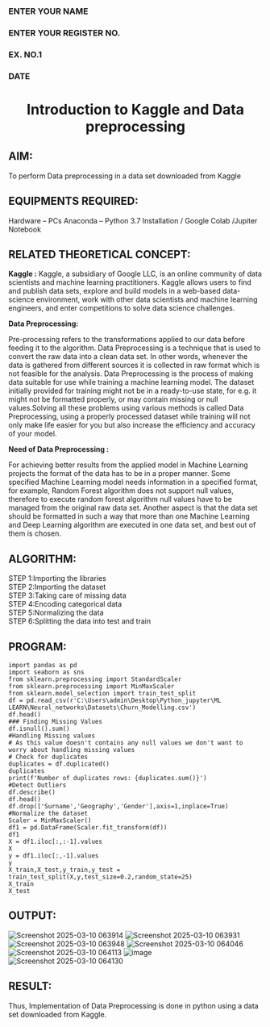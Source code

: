 <H3>ENTER YOUR NAME</H3>
<H3>ENTER YOUR REGISTER NO.</H3>
<H3>EX. NO.1</H3>
<H3>DATE</H3>
<H1 ALIGN =CENTER> Introduction to Kaggle and Data preprocessing</H1>

## AIM:

To perform Data preprocessing in a data set downloaded from Kaggle

## EQUIPMENTS REQUIRED:
Hardware – PCs
Anaconda – Python 3.7 Installation / Google Colab /Jupiter Notebook

## RELATED THEORETICAL CONCEPT:

**Kaggle :**
Kaggle, a subsidiary of Google LLC, is an online community of data scientists and machine learning practitioners. Kaggle allows users to find and publish data sets, explore and build models in a web-based data-science environment, work with other data scientists and machine learning engineers, and enter competitions to solve data science challenges.

**Data Preprocessing:**

Pre-processing refers to the transformations applied to our data before feeding it to the algorithm. Data Preprocessing is a technique that is used to convert the raw data into a clean data set. In other words, whenever the data is gathered from different sources it is collected in raw format which is not feasible for the analysis.
Data Preprocessing is the process of making data suitable for use while training a machine learning model. The dataset initially provided for training might not be in a ready-to-use state, for e.g. it might not be formatted properly, or may contain missing or null values.Solving all these problems using various methods is called Data Preprocessing, using a properly processed dataset while training will not only make life easier for you but also increase the efficiency and accuracy of your model.

**Need of Data Preprocessing :**

For achieving better results from the applied model in Machine Learning projects the format of the data has to be in a proper manner. Some specified Machine Learning model needs information in a specified format, for example, Random Forest algorithm does not support null values, therefore to execute random forest algorithm null values have to be managed from the original raw data set.
Another aspect is that the data set should be formatted in such a way that more than one Machine Learning and Deep Learning algorithm are executed in one data set, and best out of them is chosen.


## ALGORITHM:
STEP 1:Importing the libraries<BR>
STEP 2:Importing the dataset<BR>
STEP 3:Taking care of missing data<BR>
STEP 4:Encoding categorical data<BR>
STEP 5:Normalizing the data<BR>
STEP 6:Splitting the data into test and train<BR>

##  PROGRAM:
```
import pandas as pd
import seaborn as sns
from sklearn.preprocessing import StandardScaler
from sklearn.preprocessing import MinMaxScaler
from sklearn.model_selection import train_test_split
df = pd.read_csv(r'C:\Users\admin\Desktop\Python_jupyter\ML LEARN\Neural_networks\Datasets\Churn_Modelling.csv')
df.head()
### Finding Missing Values
df.isnull().sum()
#Handling Missing values
# As this value doesn't contains any null values we don't want to worry about handling missing values
# Check for duplicates
duplicates = df.duplicated()
duplicates
print(f'Number of duplicates rows: {duplicates.sum()}')    
#Detect Outliers
df.describe()
df.head()
df.drop(['Surname','Geography','Gender'],axis=1,inplace=True)
#Normalize the dataset
Scaler = MinMaxScaler()
df1 = pd.DataFrame(Scaler.fit_transform(df))
df1
X = df1.iloc[:,:-1].values
X
y = df1.iloc[:,-1].values
y
X_train,X_test,y_train,y_test = train_test_split(X,y,test_size=0.2,random_state=25)
X_train
X_test

```


## OUTPUT:
![Screenshot 2025-03-10 063914](https://github.com/user-attachments/assets/157a24b4-6693-495d-97a4-b765b5538570)
![Screenshot 2025-03-10 063931](https://github.com/user-attachments/assets/1cb5a8f7-6f9a-4804-b5f9-0207ca68a531)
![Screenshot 2025-03-10 063948](https://github.com/user-attachments/assets/d9207824-d6a5-4f4b-b622-c2b738eb06f2)
![Screenshot 2025-03-10 064046](https://github.com/user-attachments/assets/ab5227cd-aa6f-46be-982c-a125a27bbaef)
![Screenshot 2025-03-10 064113](https://github.com/user-attachments/assets/9bfb8e94-167e-43ce-8922-5f784ec2015d)
![image](https://github.com/user-attachments/assets/954c8f9e-0652-48e0-abe3-5e93b8a40758)
![Screenshot 2025-03-10 064130](https://github.com/user-attachments/assets/2a83aad2-3460-44a4-91ac-599f274d810c)



## RESULT:
Thus, Implementation of Data Preprocessing is done in python  using a data set downloaded from Kaggle.


